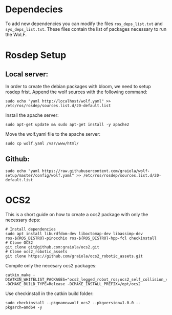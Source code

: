# Dependecies

To add new dependencies you can modify the files `ros_deps_list.txt` and `sys_deps_list.txt`.
These files contain the list of packages necessary to run the WoLF.

# Rosdep Setup

## Local server:

In order to create the debian packages with bloom, we need to setup rosdep frist. Append the wolf sources with the following command:
 
`sudo echo "yaml http://localhost/wolf.yaml" >> /etc/ros/rosdep/sources.list.d/20-default.list `
 
Install the apache server:
 
`sudo apt-get update && sudo apt-get install -y apache2`

Move the wolf.yaml file to the apache server:

`sudo cp wolf.yaml /var/www/html/`

## Github:

`sudo echo "yaml https://raw.githubusercontent.com/graiola/wolf-setup/master/config/wolf.yaml" >> /etc/ros/rosdep/sources.list.d/20-default.list `

# OCS2

This is a short guide on how to create a ocs2 package with only the necessary deps:

```
# Install dependencies
sudo apt install liburdfdom-dev liboctomap-dev libassimp-dev ros-${ROS_DISTRO}-pinocchio ros-${ROS_DISTRO}-hpp-fcl checkinstall
# Clone OCS2 
git clone git@github.com:graiola/ocs2.git
# Clone ocs2_robotic_assets
git clone https://github.com/graiola/ocs2_robotic_assets.git
```

Compile only the necesary ocs2 packages:

```
catkin_make -DCATKIN_WHITELIST_PACKAGES="ocs2_legged_robot_ros;ocs2_self_collision_visualization" -DCMAKE_BUILD_TYPE=Release -DCMAKE_INSTALL_PREFIX=/opt/ocs2
```

Use checkinstall in the catkin build folder:

```
sudo checkinstall --pkgname=wolf_ocs2 --pkgversion=1.0.0 --pkgarch=amd64 -y
```
